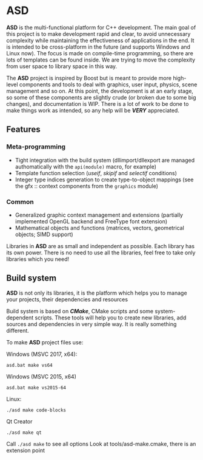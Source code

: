 # ASD
**ASD** is the multi-functional platform for C++ development. The main goal of this project is to make development rapid and clear, to avoid unnecessary complexity while maintaining the effectiveness of applications in the end. It is intended to be cross-platform in the future (and supports Windows and Linux now). The focus is made on compile-time programming, so there are lots of templates can be found inside. We are trying to move the complexity from user space to library space in this way.

The **ASD** project is inspired by Boost but is meant to provide more high-level components and tools to deal with graphics, user input, physics, scene management and so on. At this point, the development is at an early stage, so some of these components are slightly crude (or broken due to some big changes), and documentation is WIP. There is a lot of work to be done to make things work as intended, so any help will be __*VERY*__ appreciated.

## Features
### Meta-programming
- Tight integration with the build system (dllimport/dllexport are managed authomatically with the `api(module)` macro, for example)
- Template function selection (*useif*, *skipif* and *selectif* conditions)
- Integer type indices generation to create type-to-object mappings (see the gfx :: context components from the `graphics` module)

### Common
- Generalized graphic context management and extensions (partially implemented OpenGL backend and FreeType font extension)
- Mathematical objects and functions (matrices, vectors, geometrical objects; SIMD support)

Libraries in **ASD** are as small and independent as possible. Each library has its own power. There is no need to use all the libraries, feel free to take only libraries which you need!

## Build system
**ASD** is not only its libraries, it is the platform which helps you to manage your projects, their dependencies and resources

Build system is based on __*CMake*__, CMake scripts and some system-dependent scripts. These tools will help you to create new libraries, add sources and dependencies in very simple way. It is really something different.

To make **ASD** project files use:

Windows (MSVC 2017, x64):
```
asd.bat make vs64
```

Windows (MSVC 2015, x64)
```
asd.bat make vs2015-64
```

Linux:
```
./asd make code-blocks
```

Qt Creator
```
./asd make qt
```

Call `./asd make` to see all options
Look at tools/asd-make.cmake, there is an extension point
